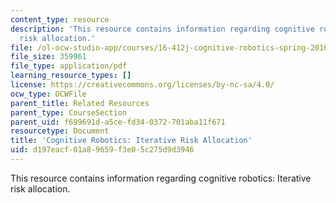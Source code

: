 ```yaml
---
content_type: resource
description: 'This resource contains information regarding cognitive robotics: Iterative
  risk allocation.'
file: /ol-ocw-studio-app/courses/16-412j-cognitive-robotics-spring-2016/d197eacf01a89659f3e05c275d9d3946_MIT16_412JS16_RR2.pdf
file_size: 359961
file_type: application/pdf
learning_resource_types: []
license: https://creativecommons.org/licenses/by-nc-sa/4.0/
ocw_type: OCWFile
parent_title: Related Resources
parent_type: CourseSection
parent_uid: f699691d-a5ce-fd34-0372-701aba11f671
resourcetype: Document
title: 'Cognitive Robotics: Iterative Risk Allocation'
uid: d197eacf-01a8-9659-f3e0-5c275d9d3946
---
```

This resource contains information regarding cognitive robotics: Iterative risk allocation.